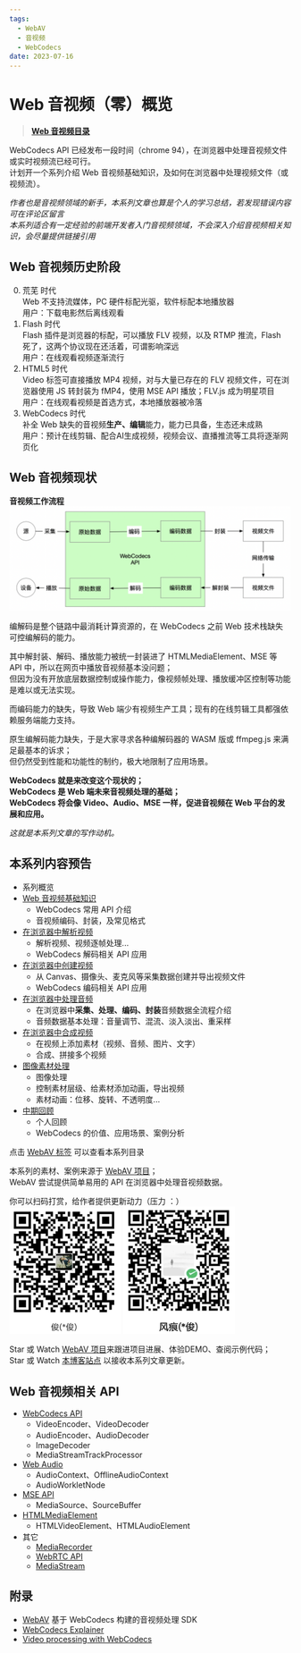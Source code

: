 ```yaml
---
tags:
  - WebAV
  - 音视频
  - WebCodecs
date: 2023-07-16
---
```


# Web 音视频（零）概览

> [**Web 音视频目录**](/tag/WebAV)

WebCodecs API 已经发布一段时间（chrome 94），在浏览器中处理音视频文件或实时视频流已经可行。  
计划开一个系列介绍 Web 音视频基础知识，及如何在浏览器中处理视频文件（或视频流）。  

*作者也是音视频领域的新手，本系列文章也算是个人的学习总结，若发现错误内容可在评论区留言*  
*本系列适合有一定经验的前端开发者入门音视频领域，不会深入介绍音视频相关知识，会尽量提供链接引用*  

## Web 音视频历史阶段
0. 荒芜 时代  
   Web 不支持流媒体，PC 硬件标配光驱，软件标配本地播放器  
   用户：下载电影然后离线观看  
1. Flash 时代  
   Flash 插件是浏览器的标配，可以播放 FLV 视频，以及 RTMP 推流，Flash 死了，这两个协议现在还活着，可谓影响深远  
   用户：在线观看视频逐渐流行  
2. HTML5 时代  
   Video 标签可直接播放 MP4 视频，对与大量已存在的 FLV 视频文件，可在浏览器使用 JS 转封装为 fMP4，使用 MSE API 播放；FLV.js 成为明星项目  
   用户：在线观看视频是首选方式，本地播放器被冷落  
3. WebCodecs 时代  
   补全 Web 缺失的音视频**生产、编辑**能力，能力已具备，生态还未成熟  
   用户：预计在线剪辑、配合AI生成视频，视频会议、直播推流等工具将逐渐网页化  


## Web 音视频现状
**音视频工作流程**  
![音视频工作流程](./media-workflow.png)  

编解码是整个链路中最消耗计算资源的，在 WebCodecs 之前 Web 技术栈缺失可控编解码的能力。  

其中解封装、解码、播放能力被统一封装进了 HTMLMediaElement、MSE 等 API 中，所以在网页中播放音视频基本没问题；  
但因为没有开放底层数据控制或操作能力，像视频帧处理、播放缓冲区控制等功能是难以或无法实现。  

而编码能力的缺失，导致 Web 端少有视频生产工具；现有的在线剪辑工具都强依赖服务端能力支持。  

原生编解码能力缺失，于是大家寻求各种编解码器的 WASM 版或 ffmpeg.js 来满足最基本的诉求；  
但仍然受到性能和功能性的制约，极大地限制了应用场景。  

<strong>
WebCodecs 就是来改变这个现状的；<br>  
WebCodecs 是 Web 端未来音视频处理的基础；<br>    
WebCodecs 将会像 Video、Audio、MSE 一样，促进音视频在 Web 平台的发展和应用。  <br>  
</strong>

*这就是本系列文章的写作动机。*  

## 本系列内容预告
- 系列概览
- [Web 音视频基础知识](/posts/2023/07/19/webav-1-basic/)
  - WebCodecs 常用 API 介绍
  - 音视频编码、封装，及常见格式
- [在浏览器中解析视频](/posts/2023/07/23/webav-2-parse-video/)
  - 解析视频、视频逐帧处理...
  - WebCodecs 解码相关 API 应用
- [在浏览器中创建视频](/posts/2023/07/31/webav-3-create-video/)
  - 从 Canvas、摄像头、麦克风等采集数据创建并导出视频文件
  - WebCodecs 编码相关 API 应用
- [在浏览器中处理音频](/posts/2023/08/05/webav-4-process-audio/)
  - 在浏览器中**采集、处理、编码、封装**音频数据全流程介绍
  - 音频数据基本处理：音量调节、混流、淡入淡出、重采样
- [在浏览器中合成视频](/posts/2023/08/12/webav-5-combine/)
  - 在视频上添加素材（视频、音频、图片、文字）
  - 合成、拼接多个视频
- [图像素材处理](/posts/2023/08/19/webav-6-process-image/)
  - 图像处理
  - 控制素材层级、给素材添加动画，导出视频
  - 素材动画：位移、旋转、不透明度...
- [中期回顾](/posts/2023/08/19/webav-7-mid-review/)
  - 个人回顾
  - WebCodecs 的价值、应用场景、案例分析

点击 [WebAV 标签](/tag/WebAV/) 可以查看本系列目录  

本系列的素材、案例来源于 [WebAV 项目](https://github.com/hughfenghen/WebAV)；  
WebAV 尝试提供简单易用的 API 在浏览器中处理音视频数据。  

你可以扫码打赏，给作者提供更新动力（压力 ：）  
<img src="../../assets/alipay-qcode.png" width="200" alt="支付宝" />
<img src="../../assets/wechatpay-qcode.png" width="200" alt="微信" />  

Star 或 Watch [WebAV 项目](https://github.com/hughfenghen/WebAV)来跟进项目进展、体验DEMO、查阅示例代码；  
Star 或 Watch [本博客站点](https://github.com/hughfenghen/hughfenghen.github.io) 以接收本系列文章更新。  

## Web 音视频相关 API
- [WebCodecs API](https://developer.mozilla.org/zh-CN/docs/Web/API/WebCodecs_API)
  - VideoEncoder、VideoDecoder
  - AudioEncoder、AudioDecoder
  - ImageDecoder
  - MediaStreamTrackProcessor
- [Web Audio](https://developer.mozilla.org/zh-CN/docs/Web/API/Web_Audio_API)
  - AudioContext、OfflineAudioContext
  - AudioWorkletNode
- [MSE API](https://developer.mozilla.org/zh-CN/docs/Web/API/Media_Source_Extensions_API)
  - MediaSource、SourceBuffer
- [HTMLMediaElement](https://developer.mozilla.org/zh-CN/docs/Web/API/HTMLMediaElement)
  - HTMLVideoElement、HTMLAudioElement
- 其它
  - [MediaRecorder](https://developer.mozilla.org/zh-CN/docs/Web/API/MediaRecorder)
  - [WebRTC API](https://developer.mozilla.org/zh-CN/docs/Web/API/WebRTC_API)
  - [MediaStream](https://developer.mozilla.org/zh-CN/docs/Web/API/MediaStream)

## 附录
- [WebAV](https://github.com/hughfenghen/WebAV) 基于 WebCodecs 构建的音视频处理 SDK
- [WebCodecs Explainer](https://github.com/w3c/webcodecs/blob/main/explainer.md)
- [Video processing with WebCodecs](https://developer.chrome.com/articles/webcodecs/)